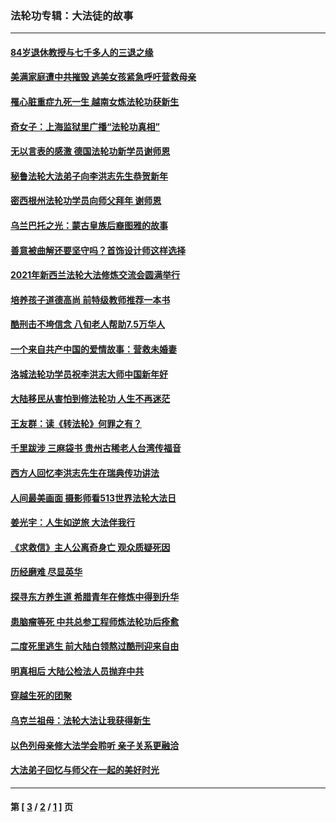 ### 法轮功专辑：大法徒的故事
---
#### [84岁退休教授与七千多人的三退之缘](../../pages/nf1147481/n13796650.md?09050430) 
#### [美满家庭遭中共摧毁 逃美女孩紧急呼吁营救母亲](../../pages/nf1147481/n13792859.md?09050430) 
#### [罹心脏重症九死一生 越南女炼法轮功获新生](../../pages/nf1147481/n13732766.md?09050430) 
#### [奇女子：上海监狱里广播“法轮功真相”](../../pages/nf1147481/n13726443.md?09050430) 
#### [无以言表的感激 德国法轮功新学员谢师恩](../../pages/nf1147481/n13543790.md?09050430) 
#### [秘鲁法轮大法弟子向李洪志先生恭贺新年](../../pages/nf1147481/n13540182.md?09050430) 
#### [密西根州法轮功学员向师父拜年 谢师恩](../../pages/nf1147481/n13538183.md?09050430) 
#### [乌兰巴托之光：蒙古皇族后裔图雅的故事](../../pages/nf1147481/n13155759.md?09050430) 
#### [善意被曲解还要坚守吗？首饰设计师这样选择](../../pages/nf1147481/n13077575.md?09050430) 
#### [2021年新西兰法轮大法修炼交流会圆满举行](../../pages/nf1147481/n13033149.md?09050430) 
#### [培养孩子道德高尚 前特级教师推荐一本书](../../pages/nf1147481/n12938640.md?09050430) 
#### [酷刑击不垮信念 八旬老人帮助7.5万华人](../../pages/nf1147481/n12880712.md?09050430) 
#### [一个来自共产中国的爱情故事：营救未婚妻](../../pages/nf1147481/n12778386.md?09050430) 
#### [洛城法轮功学员祝李洪志大师中国新年好](../../pages/nf1147481/n12724685.md?09050430) 
#### [大陆移民从害怕到修法轮功 人生不再迷茫](../../pages/nf1147481/n12414325.md?09050430) 
#### [王友群：读《转法轮》何罪之有？](../../pages/nf1147481/n12408647.md?09050430) 
#### [千里跋涉 三麻袋书 贵州古稀老人台湾传福音](../../pages/nf1147481/n12198750.md?09050430) 
#### [西方人回忆李洪志先生在瑞典传功讲法](../../pages/nf1147481/n12099607.md?09050430) 
#### [人间最美画面 摄影师看513世界法轮大法日](../../pages/nf1147481/n12094118.md?09050430) 
#### [姜光宇：人生如逆旅 大法伴我行](../../pages/nf1147481/n12088664.md?09050430) 
#### [《求救信》主人公离奇身亡 观众质疑死因](../../pages/nf1147481/n11845215.md?09050430) 
#### [历经磨难 尽显英华](../../pages/nf1147481/n11723297.md?09050430) 
#### [探寻东方养生道 希腊青年在修炼中得到升华](../../pages/nf1147481/n11494502.md?09050430) 
#### [患脑瘤等死 中共总参工程师炼法轮功后痊愈](../../pages/nf1147481/n11466682.md?09050430) 
#### [二度死里逃生 前大陆白领熬过酷刑迎来自由](../../pages/nf1147481/n11368594.md?09050430) 
#### [明真相后 大陆公检法人员抛弃中共](../../pages/nf1147481/n11358618.md?09050430) 
#### [穿越生死的团聚](../../pages/nf1147481/n11258922.md?09050430) 
#### [乌克兰祖母：法轮大法让我获得新生](../../pages/nf1147481/n11269457.md?09050430) 
#### [以色列母亲修大法学会聆听 亲子关系更融洽](../../pages/nf1147481/n11268195.md?09050430) 
#### [大法弟子回忆与师父在一起的美好时光](../../pages/nf1147481/n11267759.md?09050430) 

---
#### 第 [ [3](./3.md?09050430) / [2](./2.md?09050430) / [1](./1.md?09050430) ] 页
